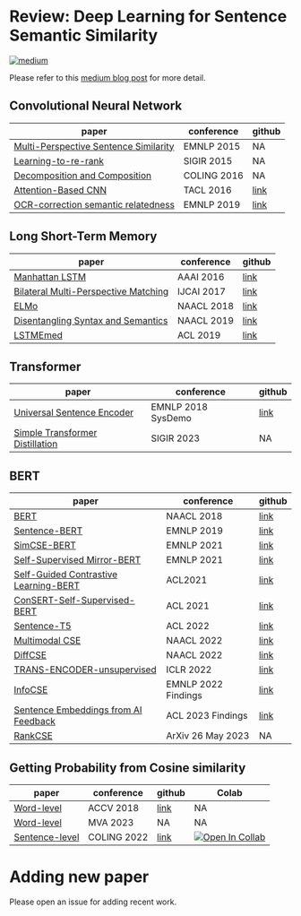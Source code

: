 # Review: Deep Learning for Sentence Semantic Similarity

[![medium](https://img.shields.io/badge/Medium-12100E?style=for-the-badge&logo=medium&logoColor=white)](https://ahmed-sabir.medium.com/review-deep-learning-for-sentence-semantic-similarity-80f4c1030380)

Please refer to this [medium blog post](https://ahmed-sabir.medium.com/review-deep-learning-for-sentence-semantic-similarity-80f4c1030380) for more detail.

## Convolutional Neural Network

| paper | conference | github |
|-------|------|--------|
| [Multi-Perspective Sentence Similarity](https://aclanthology.org/D15-1181.pdf) | EMNLP 2015 | NA |
| [Learning-to-re-rank](https://citeseerx.ist.psu.edu/viewdoc/download?doi=10.1.1.723.6492&rep=rep1&type=pdf)| SIGIR 2015 | NA |
| [Decomposition and Composition](https://arxiv.org/pdf/1602.07019.pdf) | COLING 2016 | NA |
| [Attention-Based CNN](https://arxiv.org/pdf/1512.05193.pdf) | TACL 2016 | [link](https://github.com/galsang/ABCNN)| 
| [OCR-correction semantic relatedness](https://arxiv.org/pdf/1909.07950.pdf)  | EMNLP 2019 | [link](https://github.com/ahmedssabir/Semantic-Relatedness-Based-Reranker-for-Text-Spotting) |

## Long Short-Term Memory

| paper |  conference | github |
|-------|------|--------|
| [Manhattan LSTM](https://ojs.aaai.org/index.php/AAAI/article/view/10350)   | AAAI 2016        |   [link](https://github.com/MahmoudWahdan/Siamese-Sentence-Similarity)     |
| [Bilateral Multi-Perspective Matching](https://arxiv.org/pdf/1702.03814.pdf) | IJCAI 2017 | [link](https://github.com/zhiguowang/BiMPM) |
| [ELMo](https://arxiv.org/pdf/1802.05365.pdf)  |  NAACL 2018    |    [link](https://github.com/sabirdvd/Review-DL-for-Sentence-Semantic-Similarity/tree/main/ELMo)    |
| [Disentangling Syntax and Semantics](https://arxiv.org/pdf/1904.01173.pdf) | NAACL 2019|  [link](https://github.com/mingdachen/disentangle-semantics-syntax) |
| [LSTMEmed](https://aclanthology.org/P19-1165.pdf) | ACL 2019| [link](https://github.com/iiacobac/LSTMEmbed)|


## Transformer
| paper |  conference | github |
|-------|------|--------|
|[Universal Sentence Encoder](https://arxiv.org/pdf/1803.11175.pdf)|EMNLP 2018 SysDemo | [link](https://github.com/MartinoMensio/spacy-universal-sentence-encoder)
| [Simple Transformer Distillation](https://dl.acm.org/doi/pdf/10.1145/3539618.3592063) |  SIGIR 2023 | NA |

## BERT 

| paper | conference |github | 
|-------|----  |--------|     
| [BERT](https://arxiv.org/abs/1810.04805)  | NAACL 2018 | [link](https://keras.io/examples/nlp/semantic_similarity_with_bert/)   |
| [Sentence-BERT](https://arxiv.org/pdf/1908.10084.pdf)  | EMNLP 2019 | [link](https://github.com/UKPLab/sentence-transformers)     |
| [SimCSE-BERT](https://arxiv.org/pdf/2104.08821.pdf)    | EMNLP 2021 |  [link](https://github.com/princeton-nlp/SimCSE)  |
| [Self-Supervised Mirror-BERT](https://arxiv.org/pdf/2104.08027.pdf)| EMNLP 2021 | [link](https://github.com/cambridgeltl/mirror-bert) |
| [Self-Guided Contrastive Learning-BERT](https://arxiv.org/pdf/2106.07345.pdf)| ACL2021| [link](https://github.com/galsang/SG-BERT) |
| [ConSERT-Self-Supervised-BERT](https://arxiv.org/pdf/2105.11741.pdf) | ACL 2021  | [link](https://github.com/yym6472/ConSERT) |
| [Sentence-T5](https://arxiv.org/pdf/2108.08877.pdf)    | ACL 2022 |  [link](https://tfhub.dev/google/collections/sentence-t5/1) |
| [Multimodal CSE](https://arxiv.org/pdf/2204.10931.pdf) | NAACL 2022 | [link](https://github.com/uds-lsv/MCSE) |
| [DiffCSE](https://arxiv.org/pdf/2204.10298.pdf) | NAACL 2022 | [link](https://github.com/voidism/DiffCSE) |
| [TRANS-ENCODER-unsupervised](https://arxiv.org/pdf/2109.13059.pdf) | ICLR 2022 | [link](https://github.com/amzn/trans-encoder) |
| [InfoCSE](https://arxiv.org/pdf/2210.06432.pdf) | EMNLP 2022 Findings | [link](https://github.com/caskcsg/sentemb/tree/main/InfoCSE) | 
| [Sentence Embeddings from AI Feedback](https://arxiv.org/abs/2305.01918) | ACL 2023 Findings | [link](https://github.com/xiami2019/CLAIF) |
| [RankCSE](https://arxiv.org/pdf/2305.16726.pdf) | ArXiv 26 May 2023| NA | 

## Getting Probability from Cosine similarity 
| paper | conference |github | Colab |
|-------|----|--------|--------| 
| [Word-level](https://arxiv.org/pdf/1810.12738.pdf)  | ACCV 2018 | [link](https://github.com/ahmedssabir/Visual-Semantic-Relatedness-with-Word-Embedding)     | NA |
| [Word-level](https://arxiv.org/pdf/2209.12817.pdf)  | MVA 2023 | NA    | NA |
| [Sentence-level](https://arxiv.org/pdf/2209.08163.pdf)  |  COLING 2022 | [link](https://github.com/ahmedssabir/Belief-Revision-Score/tree/main)  |  [![Open In Collab](https://colab.research.google.com/assets/colab-badge.svg)](https://colab.research.google.com/drive/1ipTLmZxLLU5aNUQQvSHJRrsetQpg_31C?usp=sharing) |


# Adding new paper
Please open an issue for adding recent work.
